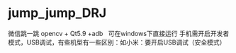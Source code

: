 # jump_jump_DRJ
微信跳一跳 opencv + Qt5.9 +adb  
可在windows下直接运行
手机需开启开发者模式，USB调试，有些机型有一些区别：如小米：要开启USB调试（安全模式）
